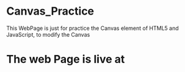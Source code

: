 # Canvas_Practice
This WebPage is just for practice the Canvas element of HTML5 and JavaScript, to modify the Canvas

# The web Page is live at 

